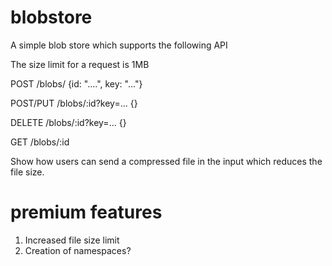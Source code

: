 # blobstore

A simple blob store which supports the following API

The size limit for a request is 1MB

  POST /blobs/
  {id: "....", key: "..."}

  POST/PUT /blobs/:id?key=...
  {}

  DELETE /blobs/:id?key=...
  {}

  GET /blobs/:id


Show how users can send a compressed file in the input which reduces the file size.

# premium features

 1. Increased file size limit
 2. Creation of namespaces?
